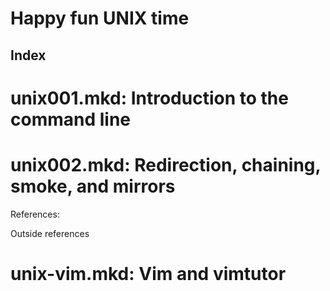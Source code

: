 Happy fun UNIX time
===================

Index
-----

 # unix001.mkd: Introduction to the command line
 # unix002.mkd: Redirection, chaining, smoke, and mirrors


References:

Outside references

 # unix-vim.mkd: Vim and vimtutor
